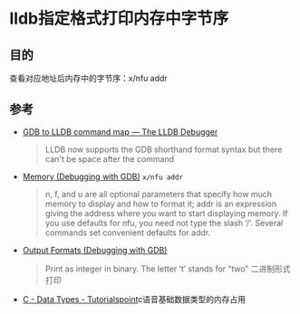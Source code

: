 # lldb指定格式打印内存中字节序

## 目的

查看对应地址后内存中的字节序：x/nfu addr


## 参考

* [GDB to LLDB command map — The LLDB Debugger](https://lldb.llvm.org/use/map.html)
	> LLDB now supports the GDB shorthand format syntax but there can't be space after the command
* [Memory (Debugging with GDB)](https://sourceware.org/gdb/download/onlinedocs/gdb/Memory.html#Memory)
	` x/nfu addr `
	> n, f, and u are all optional parameters that specify how much memory to display and how to format it; addr is an expression giving the address where you want to start displaying memory. If you use defaults for nfu, you need not type the slash ‘/’. Several commands set convenient defaults for addr.
* [Output Formats (Debugging with GDB)](https://sourceware.org/gdb/download/onlinedocs/gdb/Output-Formats.html#Output-Formats)
	> Print as integer in binary. The letter ‘t’ stands for “two” 二进制形式打印

* [C - Data Types - Tutorialspoint](https://www.tutorialspoint.com/cprogramming/c_data_types.htm)c语音基础数据类型的内存占用